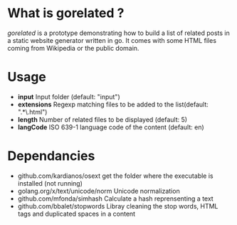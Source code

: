 # What is gorelated ?
*gorelated* is a prototype demonstrating how to build a list of related posts in a static website generator written in go.
It comes with some HTML files coming from Wikipedia or the public domain.

# Usage

* **input**  Input folder (default: "input")
* **extensions** Regexp matching files to be added to the list(default: ".*\\.html")
* **length** Number of related files to be displayed (default: 5)
* **langCode** ISO 639-1 language code of the content (default: en)

# Dependancies

* github.com/kardianos/osext get the folder where the executable is installed (not running)
* golang.org/x/text/unicode/norm Unicode normalization
* github.com/mfonda/simhash Calculate a hash reprensenting a text
* github.com/bbalet/stopwords Libray cleaning the stop words, HTML tags and duplicated spaces in a content